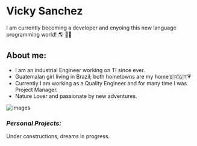 # Vicky Sanchez 

I am currently becoming a developer  and enyoing this new language programming world!  :earth_americas: :technologist: 

## **About me:**

- I am an industrial Engineer working on TI since ever.
- Guatemalan girl living in Brazil; both hometowns are my home:brazil::guatemala::heartpulse:
- Currently I am working as a Quality Engineer and for many time I was Project Manager. 
- Nature Lover and passionate by new adventures.

![images](https://user-images.githubusercontent.com/81971164/114244895-bad1f280-9965-11eb-8721-b9fc7dfc527a.jpg)


### *Personal Projects:*

Under constructions, dreams in progress. 


<!--
**Vickymayte/Vickymayte** is a ✨ _special_ ✨ repository because its `README.md` (this file) appears on your GitHub profile.

Here are some ideas to get you started:

- 🔭 I’m currently working on ...
- 🌱 I’m currently learning ...
- 👯 I’m looking to collaborate on ...
- 🤔 I’m looking for help with ...
- 💬 Ask me about ...
- 📫 How to reach me: ...
- 😄 Pronouns: ...
- ⚡ Fun fact: ...
-->

